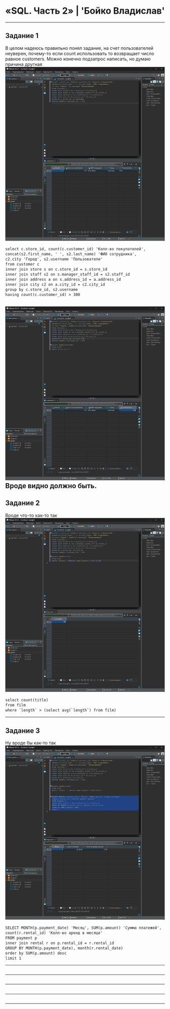 # «SQL. Часть 2» | 'Бойко Владислав'
---
## Задание 1
В целом надеюсь правильно понял задание, на счет пользователей неуверен, почему-то если count использовать то возвращает число равное customers. Можно конечно подзапрос написать, но думаю причина другная
![1.1](img/1.1.png)
```mysql
select c.store_id, count(c.customer_id) 'Колл-во покупателей', 
concat(s2.first_name, ' ', s2.last_name) 'ФИО сотрудника', 
c2.city 'Город', s2.username 'Пользователи'
from customer c
inner join store s on c.store_id = s.store_id 
inner join staff s2 on s.manager_staff_id = s2.staff_id 
inner join address a on s.address_id = a.address_id 
inner join city c2 on a.city_id = c2.city_id 
group by c.store_id, s2.username 
having count(c.customer_id) > 300
```
![1.2](img/1.2.png)
Вроде видно должно быть.
---
## Задание 2
Вроде что-то как-то так
![2.1](img/2.1.png)
```mysql
select count(title)
from film 
where `length` > (select avg(`length`) from film)
```
---
## Задание 3
Ну вроде бы как-то так
![3.1](img/3.1.png)
```mysql
SELECT MONTH(p.payment_date) 'Месяц', SUM(p.amount) 'Сумма платежей', 
count(r.rental_id) 'Колл-во аренд в месяце' 
FROM payment p
inner join rental r on p.rental_id = r.rental_id 
GROUP BY MONTH(p.payment_date), month(r.rental_date)
order by SUM(p.amount) desc
limit 1
```
---
## 
---
## 
---
## 
---
## 
---